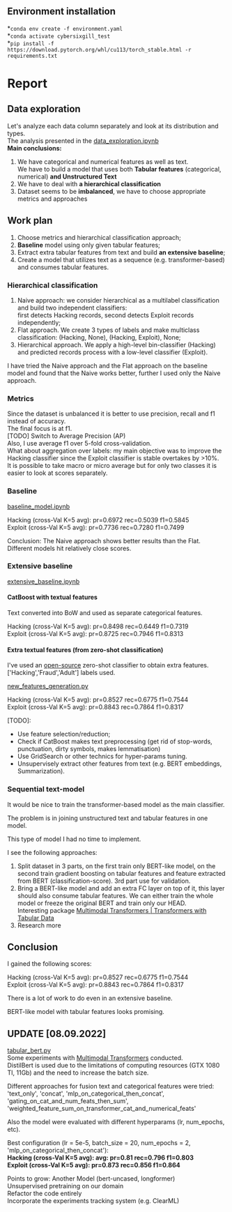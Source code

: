 ## Environment installation
*`conda env create -f environment.yaml`  
*`conda activate cybersixgill_test`  
*`pip install -f https://download.pytorch.org/whl/cu113/torch_stable.html -r requirements.txt`

# Report

## Data exploration 
Let's analyze each data column separately and look at its distribution and types.  
The analysis presented in the [data_exploration.ipynb](data_exploration.ipynb)  
<b>Main conclusions:</b>
1) We have categorical and numerical features as well as text.   
We have to build a model that uses both <b>Tabular features</b> (categorical, numerical) <b>and Unstructured Text</b>
2) We have to deal with <b>a hierarchical classification</b>
3) Dataset seems to be <b>imbalanced</b>, we have to choose appropriate metrics and approaches

## Work plan

1. Choose metrics and hierarchical classification approach;
2. <b>Baseline</b> model using only given tabular features;
3. Extract extra tabular features from text and build <b>an extensive baseline</b>;
4. Create a model that utilizes text as a sequence (e.g. transformer-based) and consumes tabular features.

### Hierarchical classification

1. Naive approach: we consider hierarchical as a multilabel classification and build two independent classifiers:  
first detects Hacking records, second detects Exploit records independently;
2. Flat approach. We create 3 types of labels and make multiclass classification: (Hacking, None), (Hacking, Exploit), None;
3. Hierarchical approach. We apply a high-level bin-classifier (Hacking) and predicted records process with a low-level classifier (Exploit).

I have tried the Naive approach and the Flat approach on the baseline model and found that the Naive works better, further I used only the Naive approach.

### Metrics
Since the dataset is unbalanced it is better to use precision, recall and f1 instead of accuracy.  
The final focus is at f1.   
[TODO] Switch to Average Precision (AP)  
Also, I use average f1 over 5-fold cross-validation.  
What about aggregation over labels: my main objective was to improve the Hacking classifier since the Exploit classifier is stable overtakes by >10%.  
It is possible to take macro or micro average but for only two classes it is easier to look at scores separately.

### Baseline

[baseline_model.ipynb](baseline_model.ipynb)  

Hacking (cross-Val K=5 avg): pr=0.6972 rec=0.5039 f1=0.5845  
Exploit (cross-Val K=5 avg): pr=0.7736 rec=0.7280 f1=0.7499

Conclusion:
The Naive approach shows better results than the Flat. Different models hit relatively close scores.


### Extensive baseline
[extensive_baseline.ipynb](extensive_baseline.ipynb)  

#### CatBoost with textual features
Text converted into BoW and used as separate categorical features. 

Hacking (cross-Val K=5 avg):  pr=0.8498 rec=0.6449 f1=0.7319  
Exploit (cross-Val K=5 avg):  pr=0.8725 rec=0.7946 f1=0.8313

#### Extra textual features (from zero-shot classification)
I've used an [open-source](https://huggingface.co/facebook/bart-large-mnli?candidateLabels=hacking%2C+fraud%2C+computer&multiClass=false&text=i+haven+t+seen+a+post+about+this+rat+lately+.+i+ve+used+it+for+testing+but+got+sick+of+it+and+deleted+it+after+.+it+s+been+around+for+a+month+but+it+is+still+unstable+and+lacking+some+features+.) zero-shot classifier to obtain extra features.  
['Hacking','Fraud','Adult'] labels used.  

[new_features_generation.py](new_features_generation.py)

Hacking (cross-Val K=5 avg): pr=0.8527 rec=0.6775 f1=0.7544    
Exploit (cross-Val K=5 avg): pr=0.8843 rec=0.7864 f1=0.8317




[TODO]:
* Use feature selection/reduction; 
* Check if CatBoost makes text preprocessing (get rid of stop-words, punctuation, dirty symbols, makes lemmatisation)
* Use GridSearch or other technics for hyper-params tuning. 
* Unsupervisely extract other features from text (e.g. BERT embeddings, Summarization).

### Sequential text-model
It would be nice to train the transformer-based model as the main classifier.

The problem is in joining unstructured text and tabular features in one model.

This type of model I had no time to implement.

I see the following approaches:
1. Split dataset in 3 parts, on the first train only BERT-like model, on the second train gradient boosting on tabular features and feature extracted from BERT (classification-score). 3rd part use for validation.
2. Bring a BERT-like model and add an extra FC layer on top of it, this layer should also consume tabular features. We can either train the whole model or freeze the original BERT and train only our HEAD.   
Interesting package [Multimodal Transformers | Transformers with Tabular Data](https://github.com/georgian-io/Multimodal-Toolkit)
3. Research more

## Conclusion

I gained the following scores:

Hacking (cross-Val K=5 avg): pr=0.8527 rec=0.6775 f1=0.7544    
Exploit (cross-Val K=5 avg): pr=0.8843 rec=0.7864 f1=0.8317

There is a lot of work to do even in an extensive baseline.  

BERT-like model with tabular features looks promising.

## UPDATE [08.09.2022]
[tabular_bert.py](tabular_bert.py)  
Some experiments with [Multimodal Transformers](https://github.com/georgian-io/Multimodal-Toolkit) conducted.  
DistilBert is used due to the limitations of computing resources (GTX 1080 TI, 11Gb) and the need to increase the batch size.  

Different approaches for fusion text and categorical features were tried:  
'text_only', 'concat', 'mlp_on_categorical_then_concat', 'gating_on_cat_and_num_feats_then_sum', 'weighted_feature_sum_on_transformer_cat_and_numerical_feats'

Also the model were evaluated with different hyperparams (lr, num_epochs, etc).

Best configuration (lr = 5e-5, batch_size = 20, num_epochs = 2, 'mlp_on_categorical_then_concat'):  
<b>Hacking (cross-Val K=5 avg): avg: pr=0.81 rec=0.796 f1=0.803  
Exploit (cross-Val K=5 avg): pr=0.873 rec=0.856 f1=0.864
</b>

Points to grow:
Another Model (bert-uncased, longformer)  
Unsupervised pretraining on our domain  
Refactor the code entirely  
Incorporate the experiments tracking system (e.g. ClearML)